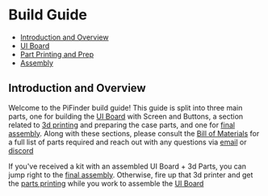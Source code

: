 # Build Guide

- [Introduction and Overview](build_guide.md)
- [UI Board](build_guide_ui.md)
- [Part Printing and Prep](build_guide_parts.md)
- [Assembly](build_guide_assembly.md)

## Introduction and Overview

Welcome to the PiFinder build guide!  This guide is split into three main parts, one for building the [UI Board](build_guide_ui.md) with Screen and Buttons, a section related to [3d printing](build_guide_parts.md) and preparing the case parts, and one for [final assembly](build_guide_assembly.md).   Along with these sections, please consult the [Bill of Materials](./BOM.md) for a full list of parts required and reach out with any questions via [email](mailto:info@pifinder.io) or [discord](https://discord.gg/Nk5fHcAtWD)

If you've received a kit with an assembled UI Board + 3d Parts, you can jump right to the [final assembly](build_guide_assembly.md).  Otherwise, fire up that 3d printer and get the [parts printing](build_guide_parts.md) while you work to assemble the [UI Board](build_guide_ui.md) 